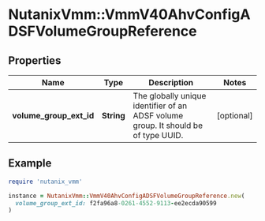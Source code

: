 # NutanixVmm::VmmV40AhvConfigADSFVolumeGroupReference

## Properties

| Name | Type | Description | Notes |
| ---- | ---- | ----------- | ----- |
| **volume_group_ext_id** | **String** | The globally unique identifier of an ADSF volume group. It should be of type UUID. | [optional] |

## Example

```ruby
require 'nutanix_vmm'

instance = NutanixVmm::VmmV40AhvConfigADSFVolumeGroupReference.new(
  volume_group_ext_id: f2fa96a8-0261-4552-9113-ee2ecda90599
)
```

